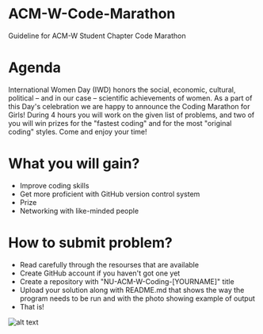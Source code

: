 # ACM-W-Code-Marathon
Guideline for ACM-W Student Chapter Code Marathon
# Agenda
International Women Day (IWD) honors the social, economic, cultural, political – and in our case – scientific achievements of women.
As a part of this Day's celebration we are happy to announce the Coding Marathon for Girls!
During 4 hours you will work on the given list of problems, and two of you will win prizes for the "fastest coding" and for the most "original coding" styles.
Come and enjoy your time!
# What you will gain?
- Improve coding skills
- Get more proficient with GitHub version control system
- Prize
- Networking with like-minded people
# How to submit problem? 
- Read carefully through the resourses that are available
- Create GitHub account if you haven't got one yet
- Create a repository with "NU-ACM-W-Coding-[YOURNAME]" title
- Upload your solution along with README.md that shows the way the program needs to be run and with the photo showing example of output
- That is!

![alt text](https://pp.userapi.com/c824410/v824410951/c7402/kOsoDXS2KJY.jpg)
